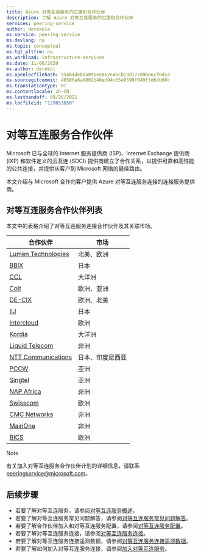 ```yaml
---
title: Azure 对等互连服务的位置和合作伙伴
description: 了解 Azure 对等互连服务的位置和合作伙伴
services: peering-service
author: derekolo
ms.service: peering-service
ms.devlang: na
ms.topic: conceptual
ms.tgt_pltfrm: na
ms.workload: Infrastructure-services
ms.date: 11/06/2020
ms.author: derekol
ms.openlocfilehash: 954b4deb6a095ee862e46cb13d177d9b66cf0dca
ms.sourcegitcommit: 48500a6a9002b48ed94c65e9598f049f3d6db60c
ms.translationtype: HT
ms.contentlocale: zh-CN
ms.lasthandoff: 09/26/2021
ms.locfileid: "129053850"
---
```

# <a name="peering-service-partners"></a>对等互连服务合作伙伴

Microsoft 已与全球的 Internet 服务提供商 (ISP)、Internet Exchange 提供商 (IXP) 和软件定义的云互连 (SDCI) 提供商建立了合作关系，以提供可靠和高性能的公共连接，并提供从客户到 Microsoft 网络的最佳路由。

本文介绍与 Microsoft 合作向客户提供 Azure 对等互连服务连接的连接服务提供商。


## <a name="peering-service-partners-list"></a>对等互连服务合作伙伴列表

本文中的表格介绍了对等互连服务连接合作伙伴及其关联市场。

| **合作伙伴** | **市场**|
|-----------|---------|
| [Lumen Technologies](https://www.ctl.io/microsoft-azure-peering-services/) |北美、欧洲|
| [BBIX](https://www.bbix.net/en/service/) |日本 |
| [CCL](https://concepts.co.nz/news/general-news/) |大洋洲 |
| [Colt](https://www.colt.net/why-colt/strategic-alliances/microsoft-partnership/)|欧洲、亚洲|
| [DE-CIX](https://www.de-cix.net/)|欧洲、北美 |
| [IIJ](https://www.iij.ad.jp/en/) | 日本 |
| [Intercloud](https://intercloud.com/microsoft-saas-applications/)|欧洲  |
| [Kordia](https://www.kordia.co.nz/cloudconnect) |大洋洲  |
| [Liquid Telecom](https://liquidcloud.africa/keep-expanding-365-direct/) | 非洲  |
| [NTT Communications](https://www.ntt.com/en/services/network/software-defined-network.html) | 日本、印度尼西亚 |
| [PCCW](https://www.pccwglobal.com/en/enterprise/products/network/ep-global-internet-access) |亚洲 |
| [Singtel](https://www.singtel.com/business/campaign/singnet-cloud-connect-microsoft-direct) |亚洲 |
| [NAP Africa](https://www.napafrica.net/technical/microsoft-azure-peering-service/) |非洲|
| [Swisscom](https://www.swisscom.ch/en/business/enterprise/offer/wireline/ip-plus.html) |欧洲|
| [CMC Networks](https://www.cmcnetworks.net/products/microsoft-azure-peering-services.html) |非洲|
| [MainOne](https://www.mainone.net/connectivity-services/microsoft-azure-peering-service/) |非洲|
| [BICS](https://www.bics.com/services/capacity-solutions/cloud-connect/microsoft-azure-cloud-connect/) |欧洲|

> [!NOTE]
>有关加入对等互连服务合作伙伴计划的详细信息，请联系 peeringservice@microsoft.com。
>

## <a name="next-steps"></a>后续步骤

- 若要了解对等互连服务，请参阅[对等互连服务概述](about.md)。
- 若要了解对等互连服务常见问题解答，请参阅[对等互连服务常见问题解答](faq.yml)。
- 若要了解合作伙伴加入和对等互连服务配置，请参阅[对等互连服务配置](connection.md)。
- 若要了解对等互连服务连接，请参阅[对等互连服务连接](connection.md)。
- 若要了解对等互连服务连接遥测数据，请参阅[对等互连服务连接遥测数据](connection-telemetry.md)。
- 若要了解如何加入对等互连服务连接，请参阅[加入对等互连服务](onboarding-model.md)。
